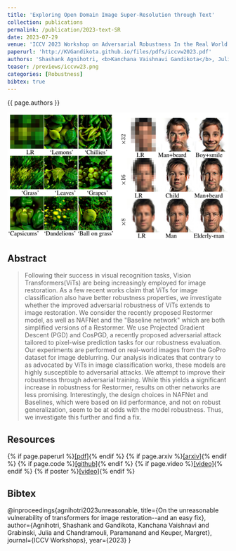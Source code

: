 ```yaml
---
title: 'Exploring Open Domain Image Super-Resolution through Text'
collection: publications
permalink: /publication/2023-text-SR
date: 2023-07-29
venue: 'ICCV 2023 Workshop on Adversarial Robustness In the Real World'
paperurl: 'http://KVGandikota.github.io/files/pdfs/iccvw2023.pdf'
authors: 'Shashank Agnihotri, <b>Kanchana Vaishnavi Gandikota</b>, Julia Grabinski, Paramanand Chandramouli, Margret Keuper'
teaser: /previews/iccvw23.png
categories: [Robustness]
bibtex: true
---
```


{{ page.authors }}

<img class="pub_teaser" src="../images/previews/aihci.png" alt="Teaser Image" title="teaser" />

## Abstract

>  Following their success in visual recognition tasks, Vision Transformers(ViTs) are being increasingly employed for image restoration. As a few recent works claim that ViTs for image classification also have better robustness properties, we investigate whether the improved adversarial robustness of ViTs extends to image restoration. We consider the recently proposed Restormer model, as well as NAFNet and the "Baseline network" which are both simplified versions of a Restormer. We use Projected Gradient Descent (PGD) and CosPGD, a recently proposed adversarial attack tailored to pixel-wise prediction tasks for our robustness evaluation. Our experiments are performed on real-world images from the GoPro dataset for image deblurring. Our analysis indicates that contrary to as advocated by ViTs in image classification works, these models are highly susceptible to adversarial attacks. We attempt to improve their robustness through adversarial training. While this yields a significant increase in robustness for Restormer, results on other networks are less promising. Interestingly, the design choices in NAFNet and Baselines, which were based on iid performance, and not on robust generalization, seem to be at odds with the model robustness. Thus, we investigate this further and find a fix. 
## Resources

{% if page.paperurl %}<a href=" {{ page.paperurl }} ">[pdf]</a>{% endif %} {% if page.arxiv %}<a href=" {{ page.arxiv }} ">[arxiv]</a>{% endif %} {% if page.code %}<a href=" {{ page.code }} ">[github]</a>{% endif %} {% if page.video %}<a href=" {{ page.video }} ">[video]</a>{% endif %} {% if poster %}<a href=" {{ page.poster }} ">[video]</a>{% endif %}

## Bibtex

@inproceedings{agnihotri2023unreasonable,
  title={On the unreasonable vulnerability of transformers for image restoration--and an easy fix},
  author={Agnihotri, Shashank and Gandikota, Kanchana Vaishnavi and Grabinski, Julia and Chandramouli, Paramanand and Keuper, Margret},
  journal={ICCV Workshops},
  year={2023}
}
